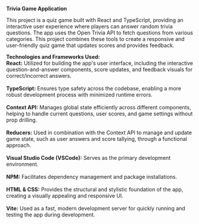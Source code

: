 <b> Trivia Game Application</b> 

This project is a quiz game built with React and TypeScript, providing an interactive user experience where players can answer random trivia questions. The app uses the Open Trivia API to fetch questions from various categories. This project combines these tools to create a responsive and user-friendly quiz game that updates scores and provides feedback. 

<b> Technologies and Frameworks Used: </b>  <br /> 
<b> React:</b> Utilized for building the app's user interface, including the interactive question-and-answer components, score updates, and feedback visuals for correct/incorrect answers. <br /> <br /> 
<b> TypeScript:</b> Ensures type safety across the codebase, enabling a more robust development process with minimized runtime errors. <br /> <br /> 
<b> Context API:</b> Manages global state efficiently across different components, helping to handle current questions, user scores, and game settings without prop drilling. <br /> <br /> 
<b> Reducers:</b> Used in combination with the Context API to manage and update game state, such as user answers and score tallying, through a functional approach. <br /> <br /> 
<b> Visual Studio Code (VSCode):</b> Serves as the primary development environment. <br /> <br /> 
<b>NPM:</b> Facilitates dependency management and package installations. <br /> <br /> 
<b>HTML & CSS:</b> Provides the structural and stylistic foundation of the app, creating a visually appealing and responsive UI. <br /> <br /> 
<b>Vite:</b> Used as a fast, modern development server for quickly running and testing the app during development. <br /> <br /> 







